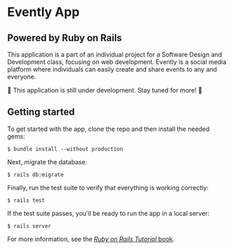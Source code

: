 # Evently App
## Powered by Ruby on Rails

This application is a part of an individual project for a Software Design and Development class, focusing on web development.
Evently is a social media platform where individuals can easily create and share events to any and everyone.

🚧 This application is still under development. Stay tuned for more! 🚧

## Getting started

To get started with the app, clone the repo and then install the needed gems:

```
$ bundle install --without production
```

Next, migrate the database:

```
$ rails db:migrate
```

Finally, run the test suite to verify that everything is working correctly:

```
$ rails test
```

If the test suite passes, you'll be ready to run the app in a local server:

```
$ rails server
```

For more information, see the
[*Ruby on Rails Tutorial* book](https://www.railstutorial.org/book).